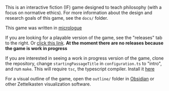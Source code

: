 This is an interactive fiction (IF) game designed to teach philosophy (with a focus on normative ethics). For more information about the design and research goals of this game, see the `docs/` folder.

This game was written in [micrologue](https://github.com/kksgandhi/micrologue)

If you are looking for a playable version of the game, see the "releases" tab to the right. Or [click this link](https://github.com/kksgandhi/the-last-AI/releases). **At the moment there are no releases because the game is work in progress**

If you are interested in seeing a work in progress version of the game, clone the repository, change `startingPassageTitle` in `configuration.ts` to "intro", and run `make`. This will require `tsc`, the typescript compiler. Install it [here](https://www.typescriptlang.org/download)

For a visual outline of the game, open the `outline/` folder in [Obsidian](https://obsidian.md/) or other Zettelkasten visualization software.
